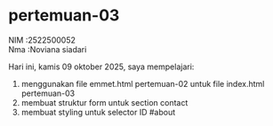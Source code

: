 # pertemuan-03

NIM :2522500052<br>
Nma :Noviana siadari<br>

Hari ini, kamis 09 oktober 2025, saya mempelajari:
<ol>
<li>menggunakan file emmet.html pertemuan-02 untuk file index.html pertemuan-03</li>
<li>membuat struktur form untuk section contact</li>
<li>membuat styling untuk selector ID #about</li>
</ol>